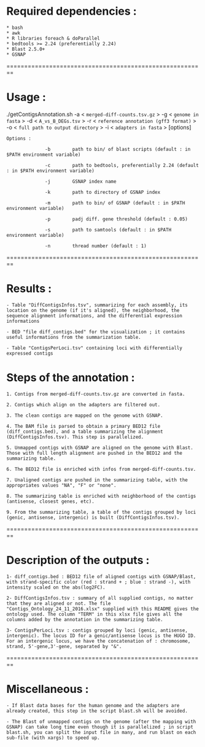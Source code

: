 

# Required dependencies :

	* bash
	* awk
	* R libraries foreach & doParallel
	* bedtools >= 2.24 (preferentially 2.24)
	* Blast 2.5.0+
	* GSNAP

========================================================


# Usage : 
./getContigsAnnotation.sh -a < `merged-diff-counts.tsv.gz` > -g < `genome in fasta` > -d < `A_vs_B_DEGs.tsv` > -r < `reference annotation (gff3 format)` > -o < `full path to output directory` > -i < `adapters in fasta` > [options]

	Options :

                  -b        path to bin/ of blast scripts (default : in $PATH environment variable)

                  -c        path to bedtools, preferentially 2.24 (default : in $PATH environment variable)

                  -j        GSNAP index name

                  -k        path to directory of GSNAP index

                  -m        path to bin/ of GSNAP (default : in $PATH environment variable)

                  -p        padj diff. gene threshold (default : 0.05)

                  -s        path to samtools (default : in $PATH environment variable)

                  -n        thread number (default : 1)
                  
========================================================               

# Results :
    - Table "DiffContigsInfos.tsv", summarizing for each assembly, its location on the genome (if it's aligned), the neighborhood, the sequence alignment informations, and the differential expression informations
                  
    - BED "file diff_contigs.bed" for the visualization ; it contains useful informations from the summarization table.
                  
    - Table "ContigsPerLoci.tsv" containing loci with differentially expressed contigs
          
   
                  
# Steps of the annotation : 

	1. Contigs from merged-diff-counts.tsv.gz are converted in fasta.
	
	2. Contigs which align on the adapters are filtered out.
	
	3. The clean contigs are mapped on the genome with GSNAP.
	
	4. The BAM file is parsed to obtain a primary BED12 file (diff_contigs.bed), and a table summarizing the alignment (DiffContigsInfos.tsv). This step is parallelized.
	
	5. Unmapped contigs with GSNAP are aligned on the genome with Blast. Those with full length alignment are pushed in the BED12 and the  summarizing table.
	
	6. The BED12 file is enriched with infos from merged-diff-counts.tsv.
	
	7. Unaligned contigs are pushed in the summarizing table, with the appropriates values "NA", "F" or "none".
	
    8. The summarizing table is enriched with neighborhood of the contigs (antisense, closest genes, etc).
	
	9. From the summarizing table, a table of the contigs grouped by loci (genic, antisense, intergenic) is built (DiffContigsInfos.tsv).                  
	
========================================================

# Description of the outputs :

 	1- diff_contigs.bed : BED12 file of aligned contigs with GSNAP/Blast, with strand-specific color (red : strand + ; blue : strand -), with intensity scaled on the abs(log2FC).
 	
 	2- DiffContigsInfos.tsv : summary of all supplied contigs, no matter that they are aligned or not. The file "Contigs_Ontology_24_11_2016.xlsx" supplied with this README gives the ontology used. The column "TERM" in this xlsx file gives all the columns added by the annotation in the summarizing table.
 	
 	3- ContigsPerLoci.tsv : contigs grouped by loci (genic, antisense, intergenic). The locus ID for a genic/antisense locus is the HUGO ID. For an intergenic locus, we have the concatenation of : chromosome, strand, 5'-gene,3'-gene, separated by "&".
 	
========================================================

# Miscellaneous :
  	
  	- If Blast data bases for the human genome and the adapters are already created, this step in the script blast.sh will be avoided.
  	
  	- The Blast of unmapped contigs on the genome (after the mapping with GSNAP) can take long time even though it is parallelized ; in script blast.sh, you can split the input file in many, and run blast on each sub-file (with xargs) to speed up.

